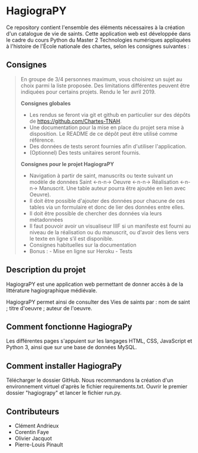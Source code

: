 # HagiograPY
Ce repository contient l'ensemble des éléments nécessaires à la création d'un catalogue de vie de saints. Cette application web est développée dans le cadre du cours Python du Master 2 Technologies numériques appliquées à l'histoire de l'École nationale des chartes, selon les consignes suivantes :

## Consignes 
> En groupe de 3/4 personnes maximum, vous choisirez un sujet au choix parmi la liste proposée. Des limitations différentes peuvent être indiquées pour certains projets. Rendu le 1er avril 2019.  
>  
> **Consignes globales**  
> - Les rendus se feront via git et github en particulier sur des dépôts de https://github.com/Chartes-TNAH.
> - Une documentation pour la mise en place du projet sera mise à disposition. Le README de ce dépôt peut être utilisé comme référence.
> - Des données de tests seront fournies afin d'utiliser l'application.
> - (Optionnel) Des tests unitaires seront fournis. 
>
> **Consignes pour le projet HagiograPY**
> - Navigation à partir de saint, manuscrits ou texte suivant un modèle de données Saint <-n-n-> Oeuvre <-n-n-> Réalisation <-n-n-> Manuscrit. Une table auteur pourra être ajoutée en lien avec Oeuvre).
> - Il doit être possible d'ajouter des données pour chacune de ces tables via un formulaire et donc de lier des données entre elles.
> - Il doit être possible de chercher des données via leurs métadonnées
> - Il faut pouvoir avoir un visualiseur IIIF si un manifeste est fourni au niveau de la réalisation ou du manuscrit, ou d'avoir des liens vers le texte en ligne s’il est disponible.
> - Consignes habituelles sur la documentation
> - Bonus : - Mise en ligne sur Heroku
>           - Tests

## Description du projet
HagiograPY est une application web permettant de donner accès à de la littérature hagiographique médiévale.

HagiograPY permet ainsi de consulter des Vies de saints par :
    nom de saint ;
    titre d'oeuvre ;
    auteur de l'oeuvre.

## Comment fonctionne HagiograPy
Les différentes pages s'appuient sur les langages HTML, CSS, JavaScript et Python 3, ainsi que sur une base de données MySQL.

## Comment installer HagiograPy
Télécharger le dossier GitHub.
Nous recommandons la création d'un environnement virtuel d'après le fichier requirements.txt.
Ouvrir le premier dossier "hagiograpy" et lancer le fichier run.py.

## Contributeurs
- Clément Andrieux
- Corentin Faye
- Olivier Jacquot
- Pierre-Louis Pinault
